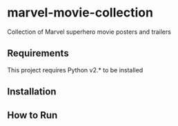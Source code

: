 # marvel-movie-collection
Collection of Marvel superhero movie posters and trailers

## Requirements
This project requires Python v2.* to be installed

## Installation

## How to Run

